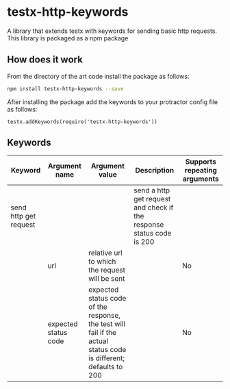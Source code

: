 testx-http-keywords
=====

A library that extends testx with keywords for sending basic http requests. This library is packaged as a npm package

## How does it work
From the directory of the art code install the package as follows:
```sh
npm install testx-http-keywords --save
```

After installing the package add the keywords to your protractor config file as follows:

```
testx.addKeywords(require('testx-http-keywords'))
```

## Keywords

| Keyword                | Argument name | Argument value  | Description | Supports repeating arguments |
| ---------------------- | ------------- | --------------- |------------ | ---------------------------- |
| send http get request     |               |                 | send a http get request and check if the response status code is 200 |  |
|                        | url           | relative url to which the request will be sent || No |
|                        | expected status code   | expected status code of the response, the test will fail if the actual status code is different; defaults to 200 || No |
